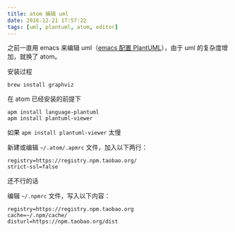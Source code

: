 ```yaml
---
title: atom 编辑 uml
date: 2016-12-21 17:57:22
tags: [uml, plantuml, atom, editor]
---
```


之前一直用 emacs 来编辑 uml（[emacs 配置 PlantUML](../../../../2016/08/04/emacs-配置-PlantUML/)），由于 uml 的复杂度增加，就换了 atom。

<!--more-->

安装过程

```
brew install graphviz
```

在 atom 已经安装的前提下

```
apm install language-plantuml
apm install plantuml-viewer
```

如果 `apm install plantuml-viewer` 太慢

新建或编辑 `~/.atom/.apmrc` 文件，加入以下两行：

```
registry=https://registry.npm.taobao.org/
strict-ssl=false
```

还不行的话

编辑 `~/.npmrc` 文件，写入以下内容：

```
registry=https://registry.npm.taobao.org
cache=~/.npm/cache/
disturl=https://npm.taobao.org/dist
```


